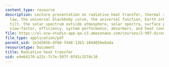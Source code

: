 ```yaml
---
content_type: resource
description: Lecture presentation on radiative heat transfer, thermal radiation, Planck's
  law, the universal blackbody curve, the universal function, Earth orbital, Earth
  tilt, the solar spectrum outside atmosphere, solar spectra, surface properties,
  view-factor, efficiency, system performance, absorbers, and heat conduction.
file: https://ol-ocw-studio-app-qa.s3.amazonaws.com/courses/2-997-direct-solar-thermal-to-electrical-energy-conversion-technologies-fall-2009/e4e64170a22c7c7e507f07d1c157dc10_MIT2_997F09_lec08.pdf
file_type: application/pdf
parent_uid: 1e3d365b-df60-f448-13b1-1844856e8ada
resourcetype: Document
title: Radiative heat transfer
uid: e4e64170-a22c-7c7e-507f-07d1c157dc10
---
```

